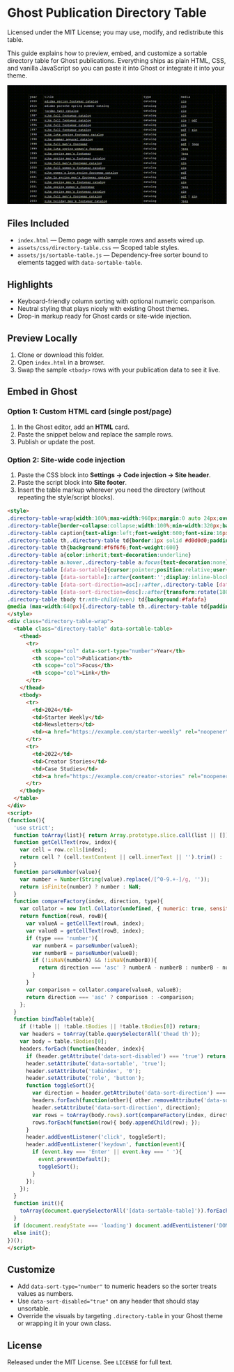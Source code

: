 # Ghost Publication Directory Table

Licensed under the MIT License; you may use, modify, and redistribute this table.

This guide explains how to preview, embed, and customize a sortable directory table for Ghost publications. Everything ships as plain HTML, CSS, and vanilla JavaScript so you can paste it into Ghost or integrate it into your theme.

![Ghost directory table demo](assets/ghost-sortable-table.gif)

## Files Included
- `index.html` — Demo page with sample rows and assets wired up.
- `assets/css/directory-table.css` — Scoped table styles.
- `assets/js/sortable-table.js` — Dependency-free sorter bound to elements tagged with `data-sortable-table`.

## Highlights
- Keyboard-friendly column sorting with optional numeric comparison.
- Neutral styling that plays nicely with existing Ghost themes.
- Drop-in markup ready for Ghost cards or site-wide injection.

## Preview Locally
1. Clone or download this folder.
2. Open `index.html` in a browser.
3. Swap the sample `<tbody>` rows with your publication data to see it live.

## Embed in Ghost

### Option 1: Custom HTML card (single post/page)
1. In the Ghost editor, add an **HTML** card.
2. Paste the snippet below and replace the sample rows.
3. Publish or update the post.

### Option 2: Site-wide code injection
1. Paste the CSS block into **Settings → Code injection → Site header**.
2. Paste the script block into **Site footer**.
3. Insert the table markup wherever you need the directory (without repeating the style/script blocks).

```html
<style>
.directory-table-wrap{width:100%;max-width:960px;margin:0 auto 24px;overflow-x:auto}
.directory-table{border-collapse:collapse;width:100%;min-width:320px;background:#fff;font-family:'Helvetica Neue',Arial,sans-serif;font-size:14px;line-height:1.4}
.directory-table caption{text-align:left;font-weight:600;font-size:16px;margin-bottom:12px}
.directory-table th,.directory-table td{border:1px solid #d0d0d0;padding:8px 10px;text-align:left;vertical-align:top;background:#fff}
.directory-table th{background:#f6f6f6;font-weight:600}
.directory-table a{color:inherit;text-decoration:underline}
.directory-table a:hover,.directory-table a:focus{text-decoration:none}
.directory-table [data-sortable]{cursor:pointer;position:relative;user-select:none}
.directory-table [data-sortable]::after{content:'';display:inline-block;border:5px solid transparent;border-top-color:#888;margin-left:6px;opacity:0;transform:translateY(2px)}
.directory-table [data-sort-direction=asc]::after,.directory-table [data-sort-direction=desc]::after{opacity:1}
.directory-table [data-sort-direction=desc]::after{transform:rotate(180deg) translateY(-2px)}
.directory-table tbody tr:nth-child(even) td{background:#fafafa}
@media (max-width:640px){.directory-table th,.directory-table td{padding:6px 8px;font-size:13px}}
</style>
<div class="directory-table-wrap">
  <table class="directory-table" data-sortable-table>
    <thead>
      <tr>
        <th scope="col" data-sort-type="number">Year</th>
        <th scope="col">Publication</th>
        <th scope="col">Focus</th>
        <th scope="col">Link</th>
      </tr>
    </thead>
    <tbody>
      <tr>
        <td>2024</td>
        <td>Starter Weekly</td>
        <td>Newsletters</td>
        <td><a href="https://example.com/starter-weekly" rel="noopener">View publication</a></td>
      </tr>
      <tr>
        <td>2022</td>
        <td>Creator Stories</td>
        <td>Case Studies</td>
        <td><a href="https://example.com/creator-stories" rel="noopener">View publication</a></td>
      </tr>
    </tbody>
  </table>
</div>
<script>
(function(){
  'use strict';
  function toArray(list){ return Array.prototype.slice.call(list || []); }
  function getCellText(row, index){
    var cell = row.cells[index];
    return cell ? (cell.textContent || cell.innerText || '').trim() : '';
  }
  function parseNumber(value){
    var number = Number(String(value).replace(/[^0-9.+-]/g, ''));
    return isFinite(number) ? number : NaN;
  }
  function compareFactory(index, direction, type){
    var collator = new Intl.Collator(undefined, { numeric: true, sensitivity: 'base' });
    return function(rowA, rowB){
      var valueA = getCellText(rowA, index);
      var valueB = getCellText(rowB, index);
      if (type === 'number'){
        var numberA = parseNumber(valueA);
        var numberB = parseNumber(valueB);
        if (!isNaN(numberA) && !isNaN(numberB)){
          return direction === 'asc' ? numberA - numberB : numberB - numberA;
        }
      }
      var comparison = collator.compare(valueA, valueB);
      return direction === 'asc' ? comparison : -comparison;
    };
  }
  function bindTable(table){
    if (!table || !table.tBodies || !table.tBodies[0]) return;
    var headers = toArray(table.querySelectorAll('thead th'));
    var body = table.tBodies[0];
    headers.forEach(function(header, index){
      if (header.getAttribute('data-sort-disabled') === 'true') return;
      header.setAttribute('data-sortable', 'true');
      header.setAttribute('tabindex', '0');
      header.setAttribute('role', 'button');
      function toggleSort(){
        var direction = header.getAttribute('data-sort-direction') === 'asc' ? 'desc' : 'asc';
        headers.forEach(function(other){ other.removeAttribute('data-sort-direction'); });
        header.setAttribute('data-sort-direction', direction);
        var rows = toArray(body.rows).sort(compareFactory(index, direction, header.getAttribute('data-sort-type')));
        rows.forEach(function(row){ body.appendChild(row); });
      }
      header.addEventListener('click', toggleSort);
      header.addEventListener('keydown', function(event){
        if (event.key === 'Enter' || event.key === ' '){
          event.preventDefault();
          toggleSort();
        }
      });
    });
  }
  function init(){
    toArray(document.querySelectorAll('[data-sortable-table]')).forEach(bindTable);
  }
  if (document.readyState === 'loading') document.addEventListener('DOMContentLoaded', init);
  else init();
})();
</script>
```

## Customize
- Add `data-sort-type="number"` to numeric headers so the sorter treats values as numbers.
- Use `data-sort-disabled="true"` on any header that should stay unsortable.
- Override the visuals by targeting `.directory-table` in your Ghost theme or wrapping it in your own class.

## License
Released under the MIT License. See `LICENSE` for full text.
